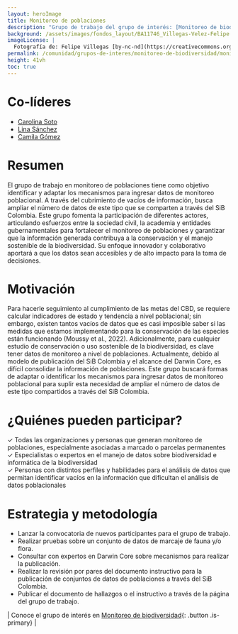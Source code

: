```yaml
---
layout: heroImage
title: Monitoreo de poblaciones
description: "Grupo de trabajo del grupo de interés: [Monitoreo de biodiversidad](/comunidad/grupos-de-interes/monitoreo-de-biodiversidad){: .button .is-primary}"
background: /assets/images/fondos_layout/BA11746_Villegas-Velez-Felipe.jpg
imageLicense: |
  Fotografía de: Felipe Villegas [by-nc-nd](https://creativecommons.org/licenses/by-nc-nd/2.0/) 
permalink: /comunidad/grupos-de-interes/monitoreo-de-biodiversidad/monitoreo-de-poblaciones
height: 41vh
toc: true
---
```



# Co-líderes

- [Carolina Soto](https://orcid.org/0000-0003-4288-8047)
- [Lina Sánchez](https://www.researchgate.net/profile/Lina-Sanchez-Clavijo)
- [Camila Gómez](https://orcid.org/0000-0002-2770-5794)


# Resumen

El grupo de trabajo en monitoreo de poblaciones tiene como objetivo identificar y adaptar los mecanismos para ingresar datos de monitoreo poblacional. A través del cubrimiento de vacíos de información, busca ampliar el número de datos de este tipo que se comparten a través del SiB Colombia. Este grupo fomenta la participación de diferentes actores, articulando esfuerzos entre la sociedad civil, la academia y entidades gubernamentales para fortalecer el monitoreo de poblaciones y garantizar que la información generada contribuya a la conservación y el manejo sostenible de la biodiversidad. Su enfoque innovador y colaborativo aportará a que los datos sean accesibles y de alto impacto para la toma de decisiones.

# Motivación

Para hacerle seguimiento al cumplimiento de las metas del CBD, se requiere calcular indicadores de estado y tendencia a nivel poblacional; sin embargo, existen tantos vacíos de datos que es casi imposible saber si las medidas que estamos implementando para la conservación de las especies  están funcionando (Moussy et al., 2022). Adicionalmente, para cualquier estudio de conservación o uso sostenible de la biodiversidad, es clave tener datos de monitoreo a nivel de poblaciones. Actualmente, debido al modelo de publicación del SiB Colombia y el alcance del Darwin Core, es difícil consolidar la información de poblaciones. Este grupo buscará formas de adaptar o identificar los mecanismos para ingresar datos de monitoreo poblacional para suplir esta necesidad de ampliar el número de datos de este tipo compartidos a través del SiB Colombia.

# ¿Quiénes pueden participar?

✓ Todas las organizaciones y personas que generan monitoreo de poblaciones, especialmente asociadas a marcado o parcelas permanentes
<br>
✓ Especialistas o expertos en el manejo de datos sobre biodiversidad e informática de la biodiversidad
<br>
✓ Personas con distintos perfiles y habilidades para el análisis de datos que permitan identificar vacíos en la información que dificultan el análisis de datos poblacionales

# Estrategia y metodología

- Lanzar la convocatoria de nuevos participantes para el grupo de trabajo.
- Realizar pruebas sobre un conjunto de datos de marcaje de fauna y/o flora.
- Consultar con expertos en Darwin Core sobre mecanismos para realizar la publicación.
- Realizar la revisión por pares del documento instructivo para la publicación de conjuntos de datos de poblaciones a través del SiB Colombia.
- Publicar el documento de hallazgos o el instructivo a través de la página del grupo de trabajo.

| Conoce el grupo de interés en [Monitoreo de biodiversidad](/comunidad/grupos-de-interes/monitoreo-de-biodiversidad){: .button .is-primary} |
